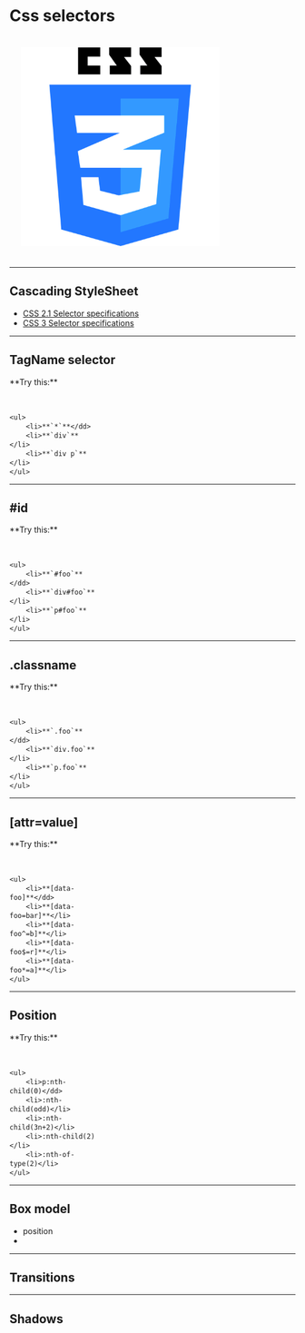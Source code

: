 Css selectors
=============

<img src="img/01/logo_css3.png" style="height: 350px; padding: 20px;" />

---

Cascading StyleSheet
--------------------

* [CSS 2.1 Selector specifications](http://www.w3.org/TR/CSS2/selector.html)
* [CSS 3 Selector specifications](http://www.w3.org/TR/css3-selectors/)

---

TagName selector
----------------

<div class="two-columns">
<div style="width: 30%">
    <p>**Try this:**</p><br />

    <ul>
        <li>**`*`**</dd>
        <li>**`div`**</li>
        <li>**`div p`**</li>
    </ul>
</div>

<div class="dom-match" style="width: 66%">
    <div>
        <p></p>
    </div>
    <p></p>
</div>

</div>

---

\#id
---

<div class="two-columns">
<div style="width: 30%">
    <p>**Try this:**</p><br />

    <ul>
        <li>**`#foo`**</dd>
        <li>**`div#foo`**</li>
        <li>**`p#foo`**</li>
    </ul>
</div>

<div class="dom-match" style="width: 66%">
    <div>
        <p id="foo"></p>
    </div>
    <p></p>
</div>

</div>

---

.classname
----------

<div class="two-columns">
<div style="width: 30%">
    <p>**Try this:**</p><br />

    <ul>
        <li>**`.foo`**</dd>
        <li>**`div.foo`**</li>
        <li>**`p.foo`**</li>
    </ul>
</div>

<div class="dom-match" style="width: 66%">
    <div class="foo">
        <p></p>
    </div>
    <p class="foo"></p>
</div>

</div>

---

[attr=value]
------------

<div class="two-columns">
<div style="width: 30%">
    <p>**Try this:**</p><br />

    <ul>
        <li>**[data-foo]**</dd>
        <li>**[data-foo=bar]**</li>
        <li>**[data-foo^=b]**</li>
        <li>**[data-foo$=r]**</li>
        <li>**[data-foo*=a]**</li>
    </ul>
</div>

<div class="dom-match" style="width: 66%">
    <div data-foo="foo">
        <p data-foo="bar"></p>
    </div>
    <p>
        <span data-foo="baz"></span>
    </p>
</div>

</div>

---

Position
--------

<div class="two-columns">
<div style="width: 30%">
    <p>**Try this:**</p><br />

    <ul>
        <li>p:nth-child(0)</dd>
        <li>:nth-child(odd)</li>
        <li>:nth-child(3n+2)</li>
        <li>:nth-child(2)</li>
        <li>:nth-of-type(2)</li>
    </ul>
</div>

<div class="dom-match" style="width: 66%">
    <div>
        <p></p>
        <span></span>
        <p></p>
    </div>
    <p>
        <span></span>
    </p>
</div>

</div>

---

Box model
---------

* position
*

---

Transitions
-----------

---

Shadows
-------


